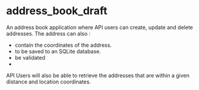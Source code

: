 # address_book_draft

An address book application where API users can create, update and delete addresses.
The address can also :
- contain the coordinates of the address.
- to be saved to an SQLite database.
- be validated
- 
API Users will also be able to retrieve the addresses that are within a given distance and location coordinates.
